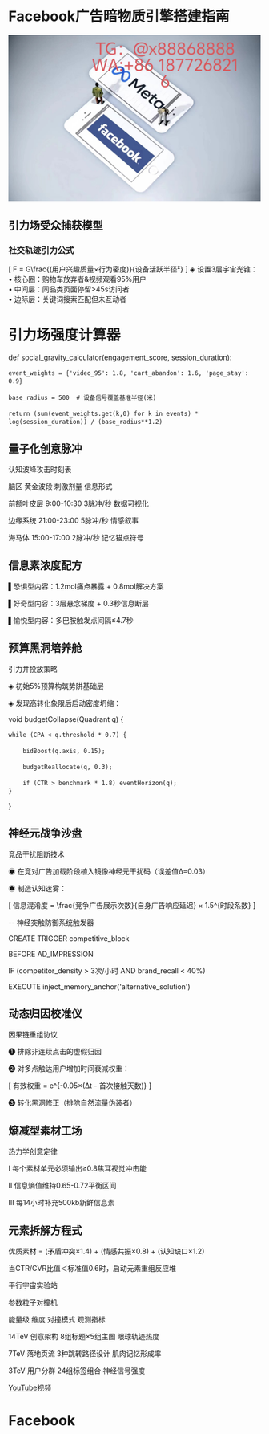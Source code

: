 # Facebook广告暗物质引擎搭建指南
![替代文字](93a3c1560684534eb17a3aac0182183.jpg)
## 引力场受众捕获模型
### 社交轨迹引力公式
\[ F = G\frac{(用户兴趣质量×行为密度)}{设备活跃半径²} \]
◈ 设置3层宇宙光锥：  
• 核心圈：购物车放弃者&视频观看95%用户  
• 中间层：同品类页面停留>45s访问者  
• 边际层：关键词搜索匹配但未互动者

# 引力场强度计算器

def social_gravity_calculator(engagement_score, session_duration):

    event_weights = {'video_95': 1.8, 'cart_abandon': 1.6, 'page_stay': 0.9}
    
    base_radius = 500  # 设备信号覆盖基准半径(米)
    
    return (sum(event_weights.get(k,0) for k in events) * log(session_duration)) / (base_radius**1.2)
    
量子化创意脉冲
---
认知波峰攻击时刻表

脑区	黄金波段	刺激剂量	信息形式

前额叶皮层	9:00-10:30	3脉冲/秒	数据可视化

边缘系统	21:00-23:00	5脉冲/秒	情感叙事

海马体	15:00-17:00	2脉冲/秒	记忆锚点符号

信息素浓度配方
---
▌恐惧型内容：1.2mol痛点暴露 + 0.8mol解决方案

▌好奇型内容：3层悬念梯度 + 0.3秒信息断层

▌愉悦型内容：多巴胺触发点间隔≤4.7秒

预算黑洞培养舱
---
引力井投放策略

◈ 初始5%预算构筑势阱基础层

◈ 发现高转化象限后启动密度坍缩：

<JAVA>
  
void budgetCollapse(Quadrant q) {

    while (CPA < q.threshold * 0.7) {
    
        bidBoost(q.axis, 0.15);
        
        budgetReallocate(q, 0.3);
        
        if (CTR > benchmark * 1.8) eventHorizon(q);
    }
}

神经元战争沙盘
---
竞品干扰阻断技术

◉ 在竞对广告加载阶段植入镜像神经元干扰码（误差值Δ=0.03）

◉ 制造认知迷雾：

[ 信息混淆度 = \frac{竞争广告展示次数}{自身广告响应延迟} × 1.5^{时段系数} ]

<SQL>
  
-- 神经突触防御系统触发器

CREATE TRIGGER competitive_block 

BEFORE AD_IMPRESSION 

IF (competitor_density > 3次/小时 AND brand_recall < 40%) 

EXECUTE inject_memory_anchor('alternative_solution')

动态归因校准仪
---
因果链重组协议

➊ 排除非连续点击的虚假归因

➋ 对多点触达用户增加时间衰减权重：

[ 有效权重 = e^{-0.05×(Δt - 首次接触天数)} ]

➌ 转化黑洞修正（排除自然流量伪装者）

熵减型素材工场
---
热力学创意定律

Ⅰ 每个素材单元必须输出≥0.8焦耳视觉冲击能

Ⅱ 信息熵值维持0.65-0.72平衡区间

Ⅲ 每14小时补充500kb新鲜信息素

元素拆解方程式
---
优质素材 = (矛盾冲突×1.4) + (情感共振×0.8) + (认知缺口×1.2)

当CTR/CVR比值＜标准值0.6时，启动元素重组反应堆

平行宇宙实验站

参数粒子对撞机

能量级	维度	对撞模式	观测指标

14TeV	创意架构	8组标题×5组主图	眼球轨迹热度

7TeV	落地页流	3种跳转路径设计	肌肉记忆形成率

3TeV	用户分群	24组标签组合	神经信号强度

[YouTube视频](https://youtube.com/shorts/OMed_2t-tIU?feature=share)
# Facebook
